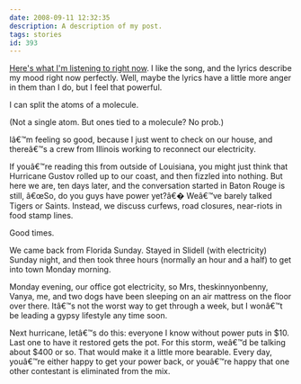 ```yaml
---
date: 2008-09-11 12:32:35
description: A description of my post.
tags: stories
id: 393
---
```

<a href="http://www.lyricsmania.com/lyrics/flobots_the_lyrics_24339/other_lyrics_54916/handlebars_lyrics_563369.html" target="_blank">Here's what I'm listening to right now</a>.  I like the song, and the lyrics describe my mood right now perfectly.  Well, maybe the lyrics have a little more anger in them than I do, but I feel that powerful.

I can split the atoms of a molecule.

(Not a single atom.  But ones tied to a molecule?  No prob.)
<!--more-->
Iâ€™m feeling so good, because I just went to check on our house, and thereâ€™s a crew from Illinois working to reconnect our electricity.

If youâ€™re reading this from outside of Louisiana, you might just think that Hurricane Gustov rolled up to our coast, and then fizzled into nothing.  But here we are, ten days later, and the conversation started in Baton Rouge is still, â€œSo, do you guys have power yet?â€�   Weâ€™ve barely talked Tigers or Saints.  Instead, we discuss curfews, road closures, near-riots in food stamp lines.

Good times.

We came back from Florida Sunday.  Stayed in Slidell (with electricity) Sunday night, and then took three hours (normally an hour and a half) to get into town Monday morning.  

Monday evening, our office got electricity, so Mrs, theskinnyonbenny, Vanya, me, and two dogs have been sleeping on an air mattress on the floor over there.  Itâ€™s not the worst way to get through a week, but I wonâ€™t be leading a gypsy lifestyle any time soon.

Next hurricane, letâ€™s do this:  everyone I know without power puts in $10.  Last one to have it restored gets the pot.  For this storm, weâ€™d  be talking about $400 or so.  That would make it a little more bearable.  Every day, youâ€™re either happy to get your power back, or youâ€™re happy that one other contestant is eliminated from the mix.